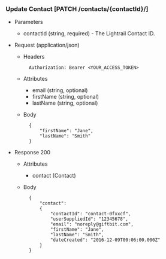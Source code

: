 ### Update Contact [PATCH /contacts/{contactId}/]
+ Parameters
    + contactId (string, required) - The Lightrail Contact ID.
    
+ Request (application/json)
    + Headers
    
            Authorization: Bearer <YOUR_ACCESS_TOKEN>
            
    + Attributes
        + email (string, optional) 
        + firstName (string, optional)
        + lastName (string, optional) 
            
    + Body
    
            {
                "firstName": "Jane",
                "lastName": "Smith"
            }
    
+ Response 200
    + Attributes 
        + contact (Contact)

    + Body
    
            {
                "contact":
                {
                    "contactId": "contact-0fxxcf",
                    "userSuppliedId": "12345678",
                    "email": "noreply@giftbit.com",
                    "firstName": "Jane",
                    "lastName": "Smith",
                    "dateCreated": "2016-12-09T00:06:00.000Z"
                }
            }


